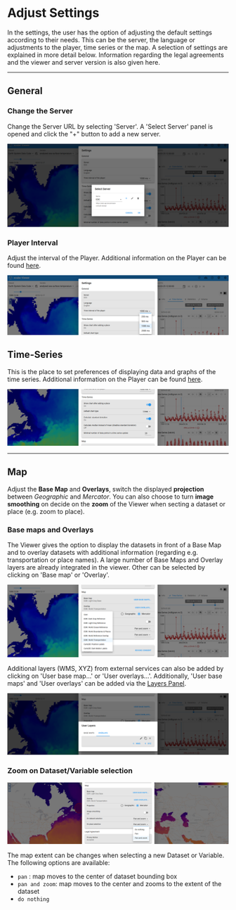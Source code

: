 # Adjust Settings

In the settings, the user has the option of adjusting the default settings according to their needs. This can be the server, the language or adjustments to the player, time series or the map. A selection of settings are explained in more detail below. Information regarding the legal agreements and the viewer and server version is also given here.

---

## General

### Change the Server

Change the Server URL by selecting 'Server'. A 'Select Server' panel is opened and click the "+" button to add a new server.

![Settings - Change Server](../assets/images/viewer/settings_server.png)

### Player Interval

Adjust the interval of the Player. Additional information on the Player can be found [here](../user_guide/analyse.md/#the-player).

![Settings - Player Interval](../assets/images/viewer/settings_player.png)

## Time-Series

This is the place to set preferences of displaying data and graphs of the time series. Additional information on the Player can be found [here](../user_guide/analyse.md).

![Settings - Time Series](../assets/images/viewer/settings_timeseries.png)

---

## Map

Adjust the **Base Map** and **Overlays**, switch the displayed **projection** between _Geographic_ and _Mercator_. You can also choose to turn **image smoothing** on decide on the **zoom** of the Viewer when secting a dataset or place (e.g. zoom to place).

### Base maps and Overlays

The Viewer gives the option to display the datasets in front of a Base Map and to overlay datasets with additional information (regarding e.g. transportation or place names). A large number of Base Maps and Overlay layers are already integrated in the viewer. Other can be selected by clicking on 'Base map' or 'Overlay'.

![Settings - Maps - Overlay](../assets/images/viewer/settings_overlay.png)

Additional layers (WMS, XYZ) from external services can also be added by clicking on 'User base map...' or 'User overlays...'. Additionally, 'User base maps' and 'User overlays' can be added via the [Layers Panel](../user_guide/getting_started.md/#adjust-layer-visibilities).

![Settings - Maps - User Maps](../assets/images/viewer/settings_usermaps.png)

### Zoom on Dataset/Variable selection

![On Selection](../assets/images/viewer/settings_on_selection.png)

The map extent can be changes when selecting a new Dataset or Variable. The following options are available:

- `pan` : map moves to the center of dataset bounding box
- `pan and zoom`: map moves to the center and zooms to the extent of the dataset
- `do nothing`
